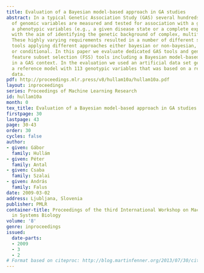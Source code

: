 ```yaml
---
title: Evaluation of a Bayesian model-based approach in GA studies
abstract: In a typical Genetic Association Study (GAS) several hundreds to millions
  of genomic variables are measured and tested for association with a given set of
  a phenotypic variables (e.g., a given disease state or a complete expression profile),
  with the aim of identifying the genetic background of complex, multifactorial diseases.
  These highly varying requirements resulted in a number of different statistical
  tools applying different approaches either bayesian or non-bayesian, model-based
  or conditional. In this paper we evaluate dedicated GAS tools and general purpose
  feature subset selection (FSS) tools including a Bayesian model-based tool BMLA
  in a GAS context. In the evaluation we used an artificial data set generated from
  a reference model with 113 genotypic variables that was based on a real-world genotype
  data.
pdf: http://proceedings.mlr.press/v8/hullam10a/hullam10a.pdf
layout: inproceedings
series: Proceedings of Machine Learning Research
id: hullam10a
month: 0
tex_title: Evaluation of a Bayesian model-based approach in GA studies
firstpage: 30
lastpage: 43
page: 30-43
order: 30
cycles: false
author:
- given: Gábor
  family: Hullám
- given: Péter
  family: Antal
- given: Csaba
  family: Szalai
- given: András
  family: Falus
date: 2009-03-02
address: Ljubljana, Slovenia
publisher: PMLR
container-title: Proceedings of the third International Workshop on Machine Learning
  in Systems Biology
volume: '8'
genre: inproceedings
issued:
  date-parts:
  - 2009
  - 3
  - 2
# Format based on citeproc: http://blog.martinfenner.org/2013/07/30/citeproc-yaml-for-bibliographies/
---
```

